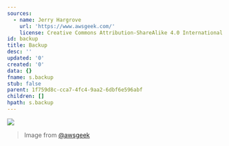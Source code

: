 ```yaml
---
sources:
  - name: Jerry Hargrove
    url: 'https://www.awsgeek.com/'
    license: Creative Commons Attribution-ShareAlike 4.0 International License
id: backup
title: Backup
desc: ''
updated: '0'
created: '0'
data: {}
fname: s.backup
stub: false
parent: 1f759d8c-cca7-4fc4-9aa2-6dbf6e596abf
children: []
hpath: s.backup
---
```

![](/assets/images/AWS-Backup_en.jpg)

> Image from [@awsgeek](https://www.awsgeek.com/AWS-Backup/)
